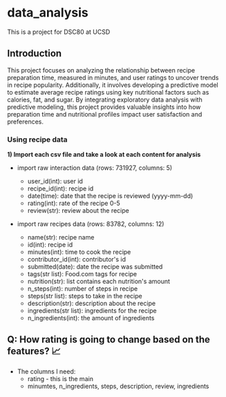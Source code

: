 # data_analysis
This is a project for DSC80 at UCSD



## Introduction

This project focuses on analyzing the relationship between recipe preparation time, measured in minutes, and user ratings to uncover trends in recipe popularity. Additionally, it involves developing a predictive model to estimate average recipe ratings using key nutritional factors such as calories, fat, and sugar. By integrating exploratory data analysis with predictive modeling, this project provides valuable insights into how preparation time and nutritional profiles impact user satisfaction and preferences.

### Using recipe data
**1) Import each csv file and take a look at each content for analysis**
- import raw interaction data (rows: 731927, columns: 5)
     - user_id(int): user id
     - recipe_id(int): recipe id
     - date(time): date that the recipe is reviewed (yyyy-mm-dd)
     - rating(int): rate of the recipe 0-5
     - review(str): review about the recipe


- import raw recipes data (rows: 83782, columns: 12)
     - name(str): recipe name
     - id(int): recipe id
     - minutes(int): time to cook the recipe
     - contributor_id(int): contributor's id
     - submitted(date): date the recipe was submitted
     - tags(str list): Food.com tags for recipe
     - nutrition(str): list contains each nutrition's amount
     - n_steps(int): number of steps in recipe
     - steps(str list): steps to take in the recipe
     - description(str): description about the recipe
     - ingredients(str list): ingredients for the recipe
     - n_ingredients(int): the amount of ingredients
 
##  Q: How rating is going to change based on the features? 📈
- The columns I need:
    - rating - this is the main
    - minumtes, n_ingredients, steps, description, review, ingredients
   



